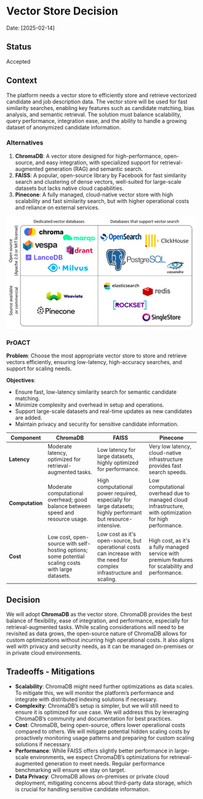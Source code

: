 # Vector Store Decision

Date: [2025-02-14]

## Status

Accepted

## Context

The platform needs a vector store to efficiently store and retrieve vectorized candidate and job description data. The vector store will be used for fast similarity searches, enabling key features such as candidate matching, bias analysis, and semantic retrieval. The solution must balance scalability, query performance, integration ease, and the ability to handle a growing dataset of anonymized candidate information.

### Alternatives

1. **ChromaDB**: A vector store designed for high-performance, open-source, and easy integration, with specialized support for retrieval-augmented generation (RAG) and semantic search.
2. **FAISS**: A popular, open-source library by Facebook for fast similarity search and clustering of dense vectors, well-suited for large-scale datasets but lacks native cloud capabilities.
3. **Pinecone**: A fully managed, cloud-native vector store with high scalability and fast similarity search, but with higher operational costs and reliance on external services.


![vector store](/assets/vector-store.png "vector store")

### PrOACT

**Problem**: Choose the most appropriate vector store to store and retrieve vectors efficiently, ensuring low-latency, high-accuracy searches, and support for scaling needs.

**Objectives**:

- Ensure fast, low-latency similarity search for semantic candidate matching.
- Minimize complexity and overhead in setup and operations.
- Support large-scale datasets and real-time updates as new candidates are added.
- Maintain privacy and security for sensitive candidate information.

| **Component**   | **ChromaDB**                                                                                       | **FAISS**                                                                                                              | **Pinecone**                                                                                            |
| --------------- | -------------------------------------------------------------------------------------------------- | ---------------------------------------------------------------------------------------------------------------------- | ------------------------------------------------------------------------------------------------------- |
| **Latency**     | Moderate latency, optimized for retrieval-augmented tasks.                                         | Low latency for large datasets, highly optimized for performance.                                                      | Very low latency, cloud-native infrastructure provides fast search speeds.                              |
| **Computation** | Moderate computational overhead; good balance between speed and resource usage.                    | High computational power required, especially for large datasets; highly performant but resource-intensive.            | Low computational overhead due to managed cloud infrastructure, with optimization for high performance. |
| **Cost**        | Low cost, open-source with self-hosting options; some potential scaling costs with large datasets. | Low cost as it's open-source, but operational costs can increase with the need for complex infrastructure and scaling. | High cost, as it's a fully managed service with premium features for scalability and performance.       |

## Decision

We will adopt **ChromaDB** as the vector store. ChromaDB provides the best balance of flexibility, ease of integration, and performance, especially for retrieval-augmented tasks. While scaling considerations will need to be revisited as data grows, the open-source nature of ChromaDB allows for custom optimizations without incurring high operational costs. It also aligns well with privacy and security needs, as it can be managed on-premises or in private cloud environments.

## Tradeoffs - Mitigations

- **Scalability**: ChromaDB might need further optimizations as data scales. To mitigate this, we will monitor the platform’s performance and integrate with distributed indexing solutions if necessary.
- **Complexity**: ChromaDB’s setup is simpler, but we will still need to ensure it is optimized for use case. We will address this by leveraging ChromaDB’s community and documentation for best practices.
- **Cost**: ChromaDB, being open-source, offers lower operational costs compared to others. We will mitigate potential hidden scaling costs by proactively monitoring usage patterns and preparing for custom scaling solutions if necessary.
- **Performance**: While FAISS offers slightly better performance in large-scale environments, we expect ChromaDB’s optimizations for retrieval-augmented generation to meet needs. Regular performance benchmarking will ensure we stay on target.
- **Data Privacy**: ChromaDB allows on-premises or private cloud deployment, mitigating concerns about third-party data storage, which is crucial for handling sensitive candidate information.